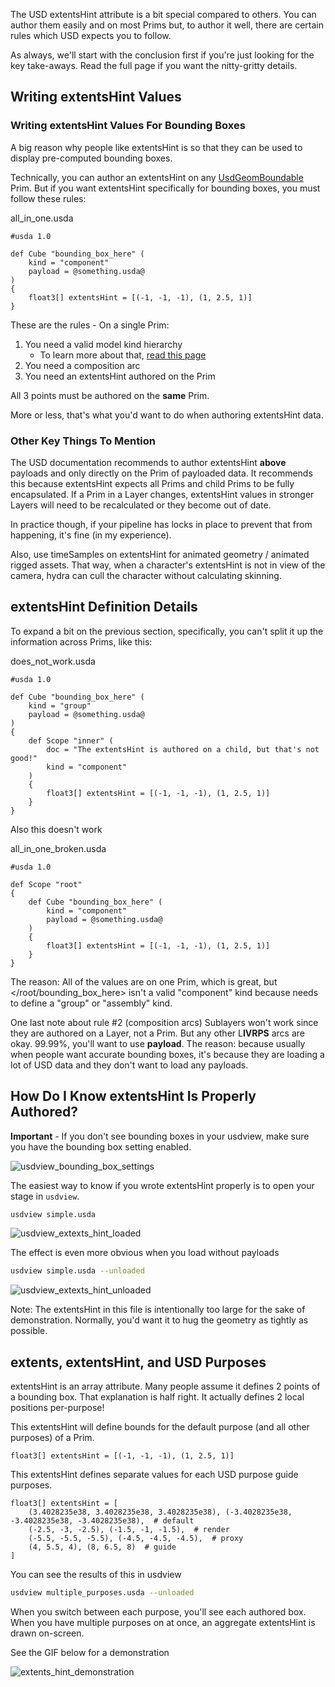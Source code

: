 The USD extentsHint attribute is a bit special compared to others. You
can author them easily and on most Prims but, to author it well, there
are certain rules which USD expects you to follow.

As always, we'll start with the conclusion first if you're just looking
for the key take-aways. Read the full page if you want the nitty-gritty
details.


## Writing extentsHint Values
### Writing extentsHint Values For Bounding Boxes

A big reason why people like extentsHint is so that they can be used to
display pre-computed bounding boxes.

Technically, you can author an extentsHint on any
[UsdGeomBoundable](https://graphics.pixar.com/usd/docs/api/class_usd_geom_boundable.html)
Prim. But if you want extentsHint specifically for bounding boxes, you
must follow these rules:

all_in_one.usda
```usda
#usda 1.0

def Cube "bounding_box_here" (
    kind = "component"
    payload = @something.usda@
)
{
    float3[] extentsHint = [(-1, -1, -1), (1, 2.5, 1)]
}
```

These are the rules - On a single Prim:

1. You need a valid model kind hierarchy
    - To learn more about that, [read this page](../model_hierarchy_validity)
2. You need a composition arc
3. You need an extentsHint authored on the Prim

All 3 points must be authored on the **same** Prim. 

More or less, that's what you'd want to do when authoring extentsHint data.


### Other Key Things To Mention

The USD documentation recommends to author extentsHint **above**
payloads and only directly on the Prim of payloaded data. It recommends
this because extentsHint expects all Prims and child Prims to be fully
encapsulated. If a Prim in a Layer changes, extentsHint values in
stronger Layers will need to be recalculated or they become out of date.

In practice though, if your pipeline has locks in place to prevent that
from happening, it's fine (in my experience).

Also, use timeSamples on extentsHint for animated geometry / animated
rigged assets. That way, when a character's extentsHint is not in
view of the camera, hydra can cull the character without calculating
skinning.


## extentsHint Definition Details

To expand a bit on the previous section, specifically, you can't split
it up the information across Prims, like this:

does_not_work.usda
```usda
#usda 1.0

def Cube "bounding_box_here" (
    kind = "group"
    payload = @something.usda@
)
{
    def Scope "inner" (
		doc = "The extentsHint is authored on a child, but that's not good!"
        kind = "component"
    )
    {
        float3[] extentsHint = [(-1, -1, -1), (1, 2.5, 1)]
    }
}
```

Also this doesn't work


all_in_one_broken.usda
```usda
#usda 1.0

def Scope "root"
{
	def Cube "bounding_box_here" (
		kind = "component"
		payload = @something.usda@
	)
	{
		float3[] extentsHint = [(-1, -1, -1), (1, 2.5, 1)]
	}
}
```

The reason: All of the values are on one Prim, which is great, but
</root/bounding_box_here> isn't a valid "component" kind because </root>
needs to define a "group" or "assembly" kind.

One last note about rule #2 (composition arcs)
Sublayers won't work since they are authored on a Layer, not a Prim.
But any other L**IVRPS** arcs are okay. 99.99%, you'll want to use
**payload**. The reason: because usually when people want accurate
bounding boxes, it's because they are loading a lot of USD data and they
don't want to load any payloads.


## How Do I Know extentsHint Is Properly Authored?

**Important** - If you don't see bounding boxes in your usdview, make sure you
have the bounding box setting enabled.

![usdview_bounding_box_settings](https://user-images.githubusercontent.com/10103049/105656137-6a72ea80-5e76-11eb-8d6c-b22f9da85f43.png)

The easiest way to know if you wrote extentsHint properly is to open
your stage in `usdview`.

```sh
usdview simple.usda
```

![usdview_extexts_hint_loaded](https://user-images.githubusercontent.com/10103049/105655989-1962f680-5e76-11eb-91c9-2358be730bb2.png)

The effect is even more obvious when you load without payloads

```sh
usdview simple.usda --unloaded
```

![usdview_extexts_hint_unloaded](https://user-images.githubusercontent.com/10103049/105655966-0d773480-5e76-11eb-8abd-ab15fc691e69.png)

Note: The extentsHint in this file is intentionally too large for the
sake of demonstration. Normally, you'd want it to hug the geometry as
tightly as possible.


## extents, extentsHint, and USD Purposes

extentsHint is an array attribute. Many people assume it defines 2
points of a bounding box. That explanation is half right. It actually
defines 2 local positions per-purpose!

This extentsHint will define bounds for the default purpose (and all
other purposes) of a Prim.

```usda
float3[] extentsHint = [(-1, -1, -1), (1, 2.5, 1)]
```

This extentsHint defines separate values for each USD purpose
guide purposes.

```usda
float3[] extentsHint = [
	(3.4028235e38, 3.4028235e38, 3.4028235e38), (-3.4028235e38, -3.4028235e38, -3.4028235e38),  # default
	(-2.5, -3, -2.5), (-1.5, -1, -1.5),  # render
	(-5.5, -5.5, -5.5), (-4.5, -4.5, -4.5),  # proxy
	(4, 5.5, 4), (8, 6.5, 8)  # guide
]
```

You can see the results of this in usdview

```sh
usdview multiple_purposes.usda --unloaded
```

When you switch between each purpose, you'll see each authored box. When
you have multiple purposes on at once, an aggregate extentsHint is drawn
on-screen.

See the GIF below for a demonstration

![extents_hint_demonstration](https://user-images.githubusercontent.com/10103049/105666062-45d63d00-5e8d-11eb-8fd1-05d7f846ea56.gif)
